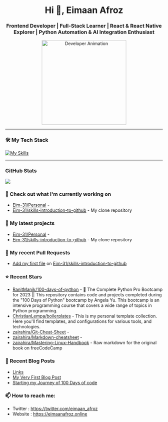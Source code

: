 <h1 align="center">Hi 👋, Eimaan Afroz</h1>
<h3 align="center">Frontend Developer | Full-Stack Learner | React & React Native Explorer | Python Automation & AI Integration Enthusiast</h3>

<div align="center">
  <img src="https://developers.giphy.com/branch/master/static/api-512d36c09662682717108a38bbb5c57d.gif" alt="Developer Animation" height="270" />
</div>

---


### 🛠️ My Tech Stack

[![My Skills](https://skillicons.dev/icons?i=html,css,tailwind,js,ts,react,nextjs,nodejs,c,cpp,py,fastapi,firebase,cloudflare,git,github,vscode,arch,obsidian)](https://skillicons.dev)  


---
### GitHub Stats

<p align="left"><img src="https://raw.githubusercontent.com/Eim-31/Eim-31/main/github-metrics.svg" /></p>

### 👷 Check out what I'm currently working on

- [Eim-31/Personal](https://github.com/Eim-31/Personal) - 
- [Eim-31/skills-introduction-to-github](https://github.com/Eim-31/skills-introduction-to-github) - My clone repository
### 🌱 My latest projects

- [Eim-31/Personal](https://github.com/Eim-31/Personal) - 
- [Eim-31/skills-introduction-to-github](https://github.com/Eim-31/skills-introduction-to-github) - My clone repository
### 🔨 My recent Pull Requests

- [Add my first file](https://github.com/Eim-31/skills-introduction-to-github/pull/2) on [Eim-31/skills-introduction-to-github](https://github.com/Eim-31/skills-introduction-to-github)
### ⭐ Recent Stars

- [RanitManik/100-days-of-python](https://github.com/RanitManik/100-days-of-python) - 🐍 The Complete Python Pro Bootcamp for 2023 || This repository contains code and projects completed during the &#34;100 Days of Python&#34; bootcamp by Angela Yu. This bootcamp is an intensive programming course that covers a wide range of topics in Python programming.
- [ChristianLempa/boilerplates](https://github.com/ChristianLempa/boilerplates) - This is my personal template collection. Here you&#39;ll find templates, and configurations for various tools, and technologies. 
- [zairahira/Git-Cheat-Sheet](https://github.com/zairahira/Git-Cheat-Sheet) - 
- [zairahira/Markdown-cheatsheet](https://github.com/zairahira/Markdown-cheatsheet) - 
- [zairahira/Mastering-Linux-Handbook](https://github.com/zairahira/Mastering-Linux-Handbook) - Raw markdown for the original book on freeCodeCamp
### 📰 Recent Blog Posts

- [Links](https://eimaanafroz.online/links/)
- [My Very First Blog Post](https://eimaanafroz.online/posts/my-very-first-blog-post/)
- [Starting my Journey of 100 Days of code](https://eimaanafroz.online/posts/starting-my-journey-of-100-days-of-code/)
### 📫 How to reach me:
  - Twitter   : <https://twitter.com/eimaan_afroz>
  - Website   : <https://eimaanafroz.online>
